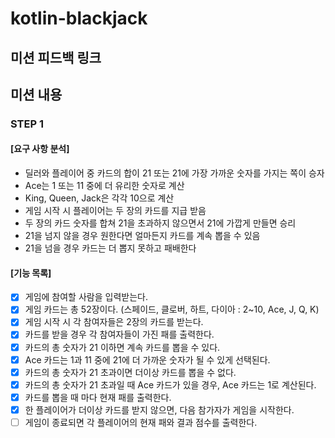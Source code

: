 # kotlin-blackjack

## 미션 피드백 링크

## 미션 내용

### STEP 1

#### [요구 사항 분석]

- 딜러와 플레이어 중 카드의 합이 21 또는 21에 가장 가까운 숫자를 가지는 쪽이 승자
- Ace는 1 또는 11 중에 더 유리한 숫자로 계산
- King, Queen, Jack은 각각 10으로 계산
- 게임 시작 시 플레이어는 두 장의 카드를 지급 받음
- 두 장의 카드 숫자를 합쳐 21을 초과하지 않으면서 21에 가깝게 만들면 승리
- 21을 넘지 않을 경우 원한다면 얼마든지 카드를 계속 뽑을 수 있음
- 21을 넘을 경우 카드는 더 뽑지 못하고 패배한다

#### [기능 목록]

- [x] 게임에 참여할 사람을 입력받는다.
- [x] 게임 카드는 총 52장이다. (스페이드, 클로버, 하트, 다이아 : 2~10, Ace, J, Q, K)
- [x] 게임 시작 시 각 참여자들은 2장의 카드를 받는다.
- [x] 카드를 받을 경우 각 참여자들이 가진 패를 출력한다.
- [x] 카드의 총 숫자가 21 이하면 계속 카드를 뽑을 수 있다.
- [x] Ace 카드는 1과 11 중에 21에 더 가까운 숫자가 될 수 있게 선택된다.
- [x] 카드의 총 숫자가 21 초과이면 더이상 카드를 뽑을 수 없다.
- [x] 카드의 총 숫자가 21 초과일 때 Ace 카드가 있을 경우, Ace 카드는 1로 계산된다.
- [x] 카드를 뽑을 때 마다 현재 패를 출력한다.
- [x] 한 플레이어가 더이상 카드를 받지 않으면, 다음 참가자가 게임을 시작한다.
- [ ] 게임이 종료되면 각 플레이어의 현재 패와 결과 점수를 출력한다.

